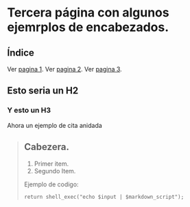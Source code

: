 # Tercera página con algunos ejemrplos de encabezados.

## Índice
Ver [pagina 1](/index.md/).
Ver [pagina 2](/segundo.md/).
Ver [pagina 3](/tercer.md/).

## Esto seria un H2
### Y esto un H3

Ahora un ejemplo de cita anidada

> ## Cabezera.
> 
> 1.   Primer item.
> 2.   Segundo Item.
> 
> Ejemplo de codigo:
> 
>     return shell_exec("echo $input | $markdown_script");
